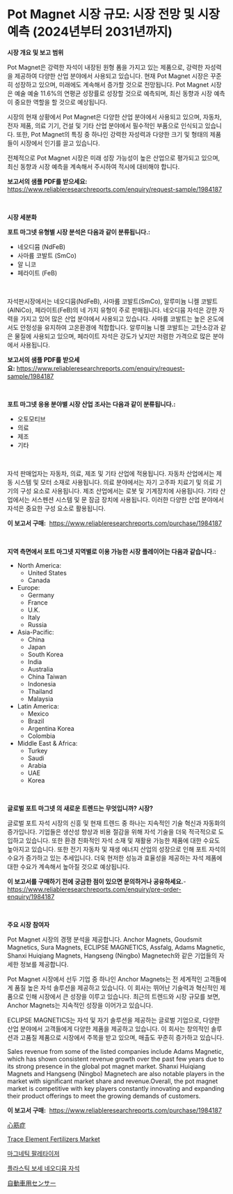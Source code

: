 <p><h1>Pot Magnet 시장 규모: 시장 전망 및 시장 예측 (2024년부터 2031년까지)</h1></p><p><strong>시장 개요 및 보고 범위</strong></p>
<p><p>Pot Magnet은 강력한 자석이 내장된 원형 폼을 가지고 있는 제품으로, 강력한 자성력을 제공하여 다양한 산업 분야에서 사용되고 있습니다. 현재 Pot Magnet 시장은 꾸준히 성장하고 있으며, 미래에도 계속해서 증가할 것으로 전망됩니다. Pot Magnet 시장은 예술 예술 11.6%의 연평균 성장률로 성장할 것으로 예측되며, 최신 동향과 시장 예측이 중요한 역할을 할 것으로 예상됩니다.</p><p>시장의 현재 상황에서 Pot Magnet은 다양한 산업 분야에서 사용되고 있으며, 자동차, 전자 제품, 의료 기기, 건설 및 기타 산업 분야에서 필수적인 부품으로 인식되고 있습니다. 또한, Pot Magnet의 특징 중 하나인 강력한 자성력과 다양한 크기 및 형태의 제품들이 시장에서 인기를 끌고 있습니다.</p><p>전체적으로 Pot Magnet 시장은 미래 성장 가능성이 높은 산업으로 평가되고 있으며, 최신 동향과 시장 예측을 계속해서 주시하여 적시에 대비해야 합니다.</p></p>
<p><strong>보고서의 샘플 PDF를 받으세요:</strong> <a href="https://www.reliableresearchreports.com/enquiry/request-sample/1984187">https://www.reliableresearchreports.com/enquiry/request-sample/1984187</a></p>
<p>&nbsp;</p>
<p><strong>시장 세분화</strong></p>
<p><strong>포트 마그넷 유형별 시장 분석은 다음과 같이 분류됩니다.:</strong></p>
<p><ul><li>네오디뮴 (NdFeB)</li><li>사마륨 코발트 (SmCo)</li><li>알 니코</li><li>페라이트 (FeB)</li></ul></p>
<p>&nbsp;</p>
<p><p>자석판시장에서는 네오디뮴(NdFeB), 사마륨 코발트(SmCo), 알루미늄 니켈 코발트(AlNiCo), 페라이트(FeB)의 네 가지 유형이 주로 판매됩니다. 네오디뮴 자석은 강한 자력을 가지고 있어 많은 산업 분야에서 사용되고 있습니다. 사마륨 코발트는 높은 온도에서도 안정성을 유지하여 고온환경에 적합합니다. 알루미늄 니켈 코발트는 고탄소강과 같은 물질에 사용되고 있으며, 페라이트 자석은 강도가 낮지만 저렴한 가격으로 많은 분야에서 사용됩니다.</p></p>
<p><strong>보고서의 샘플 PDF를 받으세요:</strong>&nbsp;<a href="https://www.reliableresearchreports.com/enquiry/request-sample/1984187">https://www.reliableresearchreports.com/enquiry/request-sample/1984187</a></p>
<p>&nbsp;</p>
<p><strong> 포트 마그넷 응용 분야별 시장 산업 조사는 다음과 같이 분류됩니다.:</strong></p>
<p><ul><li>오토모티브</li><li>의료</li><li>제조</li><li>기타</li></ul></p>
<p>&nbsp;</p>
<p><p>자석 판매업자는 자동차, 의료, 제조 및 기타 산업에 적용됩니다. 자동차 산업에서는 제동 시스템 및 모터 소재로 사용됩니다. 의료 분야에서는 자기 고주파 치료기 및 의료 기기의 구성 요소로 사용됩니다. 제조 산업에서는 로봇 및 기계장치에 사용됩니다. 기타 산업에서는 서스펜션 시스템 및 문 잠금 장치에 사용됩니다. 이러한 다양한 산업 분야에서 자석은 중요한 구성 요소로 활용됩니다.</p></p>
<p><strong>이 보고서 구매:</strong>&nbsp; <a href="https://www.reliableresearchreports.com/purchase/1984187">https://www.reliableresearchreports.com/purchase/1984187</a></p>
<p>&nbsp;</p>
<p><strong>지역 측면에서 포트 마그넷 지역별로 이용 가능한 시장 플레이어는 다음과 같습니다.:</strong></p>
<p><ul>
    <li>
        North America:
        <ul>
            <li>United States</li>
            <li>Canada</li>
        </ul>
    </li>
    <li>
        Europe:
        <ul>
            <li>Germany</li>
            <li>France</li>
            <li>U.K.</li>
            <li>Italy</li>
            <li>Russia</li>
        </ul>
    </li>
    <li>
        Asia-Pacific:
        <ul>
            <li>China</li>
            <li>Japan</li>
            <li>South Korea</li>
            <li>India</li>
            <li>Australia</li>
            <li>China Taiwan</li>
            <li>Indonesia</li>
            <li>Thailand</li>
            <li>Malaysia</li>
        </ul>
    </li>
    <li>
        Latin America:
        <ul>
            <li>Mexico</li>
            <li>Brazil</li>
            <li>Argentina Korea</li>
            <li>Colombia</li>
        </ul>
    </li>
    <li>
        Middle East & Africa:
        <ul>
            <li>Turkey</li>
            <li>Saudi</li>
            <li>Arabia</li>
            <li>UAE</li>
            <li>Korea</li>
        </ul>
    </li>
    </ul></p>
<p>&nbsp;</p>
<p><strong>글로벌 포트 마그넷 의 새로운 트렌드는 무엇입니까? 시장?</strong></p>
<p><p>글로벌 포트 자석 시장의 신흥 및 현재 트렌드 중 하나는 지속적인 기술 혁신과 자동화의 증가입니다. 기업들은 생산성 향상과 비용 절감을 위해 자석 기술을 더욱 적극적으로 도입하고 있습니다. 또한 환경 친화적인 자석 소재 및 재활용 가능한 제품에 대한 수요도 높아지고 있습니다. 또한 전기 자동차 및 재생 에너지 산업의 성장으로 인해 포트 자석의 수요가 증가하고 있는 추세입니다. 더욱 현저한 성능과 효율성을 제공하는 자석 제품에 대한 수요가 계속해서 높아질 것으로 예상됩니다.</p></p>
<p><strong>이 보고서를 구매하기 전에 궁금한 점이 있으면 문의하거나 공유하세요.</strong>- <a href="https://www.reliableresearchreports.com/enquiry/pre-order-enquiry/1984187">https://www.reliableresearchreports.com/enquiry/pre-order-enquiry/1984187</a></p>
<p>&nbsp;</p>
<p><strong>주요 시장 참여자</strong></p>
<p><p>Pot Magnet 시장의 경쟁 분석을 제공합니다. Anchor Magnets, Goudsmit Magnetics, Sura Magnets, ECLIPSE MAGNETICS, Assfalg, Adams Magnetic, Shanxi Huiqiang Magnets, Hangseng (Ningbo) Magnetech와 같은 기업들의 자세한 정보를 제공합니다.</p><p>Pot Magnet 시장에서 선두 기업 중 하나인 Anchor Magnets는 전 세계적인 고객들에게 품질 높은 자석 솔루션을 제공하고 있습니다. 이 회사는 뛰어난 기술력과 혁신적인 제품으로 인해 시장에서 큰 성장을 이루고 있습니다. 최근의 트렌드와 시장 규모를 보면, Anchor Magnets는 지속적인 성장을 이어가고 있습니다. </p><p>ECLIPSE MAGNETICS는 자석 및 자기 솔루션을 제공하는 글로벌 기업으로, 다양한 산업 분야에서 고객들에게 다양한 제품을 제공하고 있습니다. 이 회사는 창의적인 솔루션과 고품질 제품으로 시장에서 주목을 받고 있으며, 매출도 꾸준히 증가하고 있습니다.</p><p>Sales revenue from some of the listed companies include Adams Magnetic, which has shown consistent revenue growth over the past few years due to its strong presence in the global pot magnet market. Shanxi Huiqiang Magnets and Hangseng (Ningbo) Magnetech are also notable players in the market with significant market share and revenue.Overall, the pot magnet market is competitive with key players constantly innovating and expanding their product offerings to meet the growing demands of customers.</p></p>
<p><strong>이 보고서 구매:</strong>&nbsp;&nbsp;<a href="https://www.reliableresearchreports.com/purchase/1984187">https://www.reliableresearchreports.com/purchase/1984187</a></p>
<p><p><a href="https://github.com/pepo3k/Market-Research-Report-List-1/blob/main/72481678832.md">心筋症</a></p><p><a href="https://issuu.com/reportprime-2/docs/trace-element-fertilizers-market-size-2030.pptx">Trace Element Fertilizers Market</a></p><p><a href="https://github.com/vs2869dizt0/Market-Research-Report-List-1/blob/main/18128458128.md">마그네틱 팔레타이저</a></p><p><a href="https://github.com/Howaoole34545/Market-Research-Report-List-1/blob/main/30075108129.md">플라스틱 보세 네오디뮴 자석</a></p><p><a href="https://github.com/vhemk0794148/Market-Research-Report-List-1/blob/main/63757408831.md">自動車用センサー</a></p></p>
